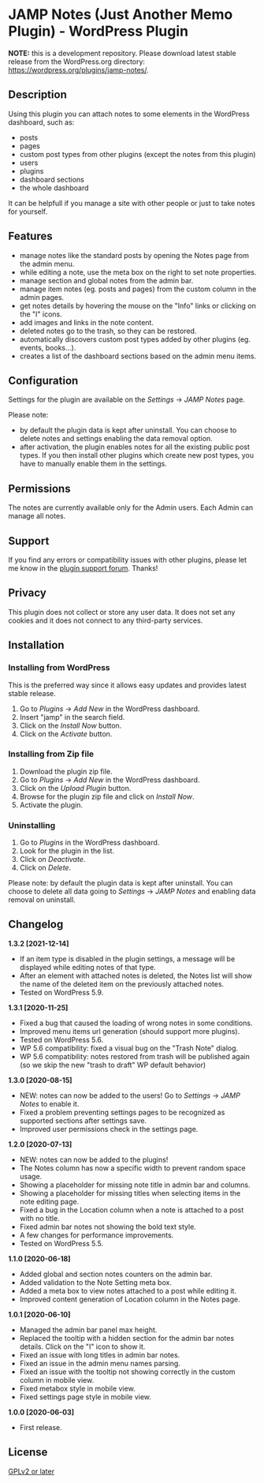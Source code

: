 # JAMP Notes (Just Another Memo Plugin) - WordPress Plugin

**NOTE:** this is a development repository. Please download latest stable release from the WordPress.org directory: https://wordpress.org/plugins/jamp-notes/.

## Description

Using this plugin you can attach notes to some elements in the WordPress dashboard, such as:

- posts
- pages
- custom post types from other plugins (except the notes from this plugin)
- users
- plugins
- dashboard sections
- the whole dashboard

It can be helpfull if you manage a site with other people or just to take notes for yourself.

## Features

- manage notes like the standard posts by opening the Notes page from the admin menu.
- while editing a note, use the meta box on the right to set note properties.
- manage section and global notes from the admin bar.
- manage item notes (eg. posts and pages) from the custom column in the admin pages.
- get notes details by hovering the mouse on the "Info" links or clicking on the "I" icons.
- add images and links in the note content.
- deleted notes go to the trash, so they can be restored.
- automatically discovers custom post types added by other plugins (eg. events, books...).
- creates a list of the dashboard sections based on the admin menu items.

## Configuration

Settings for the plugin are available on the *Settings* -> *JAMP Notes* page.

Please note:

- by default the plugin data is kept after uninstall. You can choose to delete notes and settings enabling the data removal option.
- after activation, the plugin enables notes for all the existing public post types. If you then install other plugins which create new post types, you have to manually enable them in the settings.

## Permissions

The notes are currently available only for the Admin users.
Each Admin can manage all notes.

## Support

If you find any errors or compatibility issues with other plugins, please let me know in the [plugin support forum](https://wordpress.org/support/plugin/jamp-notes/). Thanks!

## Privacy

This plugin does not collect or store any user data. It does not set any cookies and it does not connect to any third-party services.

## Installation

### Installing from WordPress

This is the preferred way since it allows easy updates and provides latest stable release.

1. Go to *Plugins* -> *Add New* in the WordPress dashboard.
2. Insert "jamp" in the search field.
3. Click on the *Install Now* button.
4. Click on the *Activate* button.

### Installing from Zip file

1. Download the plugin zip file.
2. Go to *Plugins* -> *Add New* in the WordPress dashboard.
3. Click on the *Upload Plugin* button.
4. Browse for the plugin zip file and click on *Install Now*.
5. Activate the plugin.

### Uninstalling

1. Go to *Plugins* in the WordPress dashboard.
2. Look for the plugin in the list.
3. Click on *Deactivate*.
4. Click on *Delete*.

Please note: by default the plugin data is kept after uninstall. You can choose to delete all data going to *Settings* -> *JAMP Notes* and enabling data removal on uninstall.

## Changelog

**1.3.2 [2021-12-14]**

- If an item type is disabled in the plugin settings, a message will be displayed while editing notes of that type.
- After an element with attached notes is deleted, the Notes list will show the name of the deleted item on the previously attached notes.
- Tested on WordPress 5.9.

**1.3.1 [2020-11-25]**

- Fixed a bug that caused the loading of wrong notes in some conditions.
- Improved menu items url generation (should support more plugins).
- Tested on WordPress 5.6.
- WP 5.6 compatibility: fixed a visual bug on the "Trash Note" dialog.
- WP 5.6 compatibility: notes restored from trash will be published again (so we skip the new "trash to draft" WP default behavior)

**1.3.0 [2020-08-15]**

- NEW: notes can now be added to the users! Go to *Settings* -> *JAMP Notes* to enable it.
- Fixed a problem preventing settings pages to be recognized as supported sections after settings save.
- Improved user permissions check in the settings page.

**1.2.0 [2020-07-13]**

- NEW: notes can now be added to the plugins!
- The Notes column has now a specific width to prevent random space usage.
- Showing a placeholder for missing note title in admin bar and columns.
- Showing a placeholder for missing titles when selecting items in the note editing page.
- Fixed a bug in the Location column when a note is attached to a post with no title.
- Fixed admin bar notes not showing the bold text style.
- A few changes for performance improvements.
- Tested on WordPress 5.5.

**1.1.0 [2020-06-18]**

- Added global and section notes counters on the admin bar.
- Added validation to the Note Setting meta box.
- Added a meta box to view notes attached to a post while editing it.
- Improved content generation of Location column in the Notes page.

**1.0.1 [2020-06-10]**

- Managed the admin bar panel max height.
- Replaced the tooltip with a hidden section for the admin bar notes details. Click on the "I" icon to show it.
- Fixed an issue with long titles in admin bar notes.
- Fixed an issue in the admin menu names parsing.
- Fixed an issue with the tooltip not showing correctly in the custom column in mobile view.
- Fixed metabox style in mobile view.
- Fixed settings page style in mobile view.

**1.0.0 [2020-06-03]**

- First release.

## License
[GPLv2 or later](http://www.gnu.org/licenses/gpl-2.0.html)